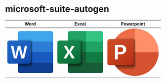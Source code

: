 # microsoft-suite-autogen

<center>
  
Word                       |  Excel                     |  Powerpoint
:-------------------------:|:--------------------------:|:-------------------------:
![Word](resources/word.jpeg)  | ![Excel](resources/excel.jpeg)| ![Powerpoint](resources/powerpoint.jpeg)

</center>
